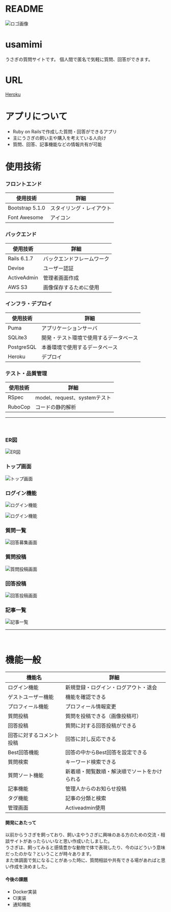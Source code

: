 # **README**
  
![ロゴ画像](./RM_logo.jpg)
  
# **usamimi**
うさぎの質問サイトです。
個人間で匿名で気軽に質問、回答ができます。
   
# **URL**
[Heroku](https://usamimi.herokuapp.com/)
  
  
  
# **アプリについて**
- Ruby on Railsで作成した質問・回答ができるアプリ
- 主にうさぎの飼い主や購入を考えている人向け
- 質問、回答、記事機能などの情報共有が可能
  
  
# **使用技術**
### **フロントエンド**
| **使用技術** | **詳細** |
----|----
| Bootstrap 5.1.0 | スタイリング・レイアウト |
| Font Awesome | アイコン |
  
### **バックエンド**
| **使用技術** | **詳細** |
----|----
| Rails 6.1.7 |  バックエンドフレームワーク |
| Devise | ユーザー認証 |
| ActiveAdmin | 管理者画面作成 |
| AWS S3 | 画像保存するために使用 |
  
### **インフラ・デプロイ**
| **使用技術** | **詳細** |
----|----
| Puma | アプリケーションサーバ |
| SQLite3 | 開発・テスト環境で使用するデータベース |
| PostgreSQL | 本番環境で使用するデータベース |
| Heroku | デプロイ |
  
### **テスト・品質管理**
| **使用技術** | **詳細** |
----|----
| RSpec | model、request、systemテスト |
| RuboCop | コードの静的解析 |
  
  
***
　　 
### **ER図**
![ER図](./RM_er.png)
  
### **トップ画面**
![トップ画面](./RM_top.png)
  
### **ログイン機能**
![ログイン機能](./RM_signup.jpg)
  
![ログイン機能](./RM_signin.jpg)
  
### **質問一覧**
![回答募集画面](./RM_answers.jpg)
  
### **質問投稿**
![質問投稿画面](./RM_questions_new.jpg)
  
### **回答投稿**
![回答投稿画面](./RM_answers2.jpg)
  
### **記事一覧**
![記事一覧](./RM_articles.jpg)
　　 
***
　　 
　　 
# **機能一般**
| 機能名 | 詳細 |
----|----
| ログイン機能 | 新規登録・ログイン・ログアウト・退会 |
| ゲストユーザー機能 | 機能を確認できる |
| プロフィール機能 | プロフィール情報変更 |
| 質問投稿 | 質問を投稿できる（画像投稿可） |
| 回答投稿 | 質問に対する回答投稿ができる |
| 回答に対するコメント投稿 | 回答に対し反応できる |
| Best回答機能 | 回答の中からBest回答を設定できる　 |
| 質問検索 | キーワード検索できる |
| 質問ソート機能 | 新着順・閲覧数順・解決順でソートをかけられる |
| 記事機能 | 管理人からのお知らせ投稿 |
| タグ機能 | 記事の分類と検索 |
| 管理画面 | Activeadmin使用 |
  
  
  
#### **開発にあたって**  
以前からうさぎを飼っており、飼い主やうさぎに興味のある方のための交流・相談サイトがあったらいいなと思い作成いたしました。  
うさぎは、飼ってみると感情豊かな動物で体で表現したり、今のはどういう意味だったのかな？ということが時々あります。  
また体調面で気になることがあった時に、質問相談や共有できる場があればと思い作成を決めました。
  
#### **今後の課題**  
- Docker実装
- CI実装
- 通知機能
  

